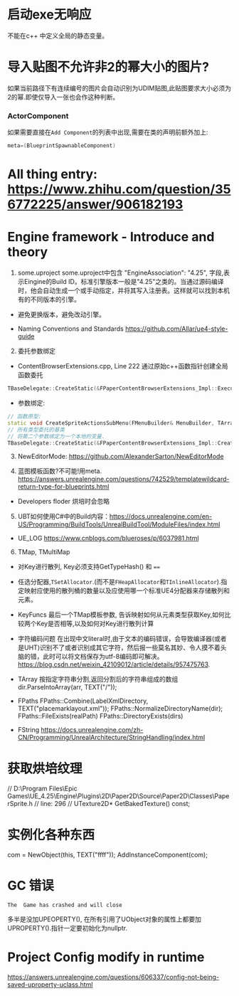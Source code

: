 # 启动exe无响应
不能在c++ 中定义全局的静态变量。

# 导入贴图不允许非2的幂大小的图片?
如果当前路径下有连续编号的图片会自动识别为UDIM贴图,此贴图要求大小必须为2的幂.即使仅导入一张也会作这种判断。

### ActorComponent
如果需要直接在`Add Component`的列表中出现,需要在类的声明前额外加上:
```c++
meta=(BlueprintSpawnableComponent)
```
# All thing entry: https://www.zhihu.com/question/356772225/answer/906182193
# Engine framework - Introduce and theory
1. some.uproject
some.uproject中包含
"EngineAssociation": "4.25",
字段,表示Eingine的Build ID。标准引擎版本一般是"4.25"之类的。当通过源码编译时，他会自动生成一个或手动指定，并将其写入注册表。这样就可以找到本机有的不同版本的引擎。

- 避免更换版本，避免改动引擎。

- Naming Conventions and Standards
https://github.com/Allar/ue4-style-guide

2. 委托参数绑定
- ContentBrowserExtensions.cpp, Line 222
通过原始c++函数指针创建全局函数委托
```c++
TBaseDelegate::CreateStatic(&FPaperContentBrowserExtensions_Impl::ExecuteSelectedContentFunctor, StaticCastSharedPtr<FContentBrowserSelectedAssetExtensionBase>(SpriteCreatorFunctor));
```
- 参数绑定:
```c++
// 函数原型:
static void CreateSpriteActionsSubMenu(FMenuBuilder& MenuBuilder, TArray<FAssetData> SelectedAssets);
// 所有类型委托的基类
// 将第二个参数绑定为一个本地的变量.
TBaseDelegate::CreateStatic(&FPaperContentBrowserExtensions_Impl::CreateSpriteActionsSubMenu, SelectedAssets));
```
3. NewEditorMode: https://github.com/AlexanderSarton/NewEditorMode

4. 蓝图模板函数?不可能!用meta. https://answers.unrealengine.com/questions/742529/templatewildcard-return-type-for-blueprints.html
- Developers floder 
烘培时会忽略

5. UBT如何使用C#中的Build内容：https://docs.unrealengine.com/en-US/Programming/BuildTools/UnrealBuildTool/ModuleFiles/index.html
- UE_LOG
https://www.cnblogs.com/blueroses/p/6037981.html

6. TMap, TMultiMap
- 对Key进行散列, Key必须支持GetTypeHash() 和 `==`
- 任选分配器,`TSetAllocator`.(而不是`FHeapAllocator`和`TInlineAllocator`).指定映射应使用的散列桶的数量以及应使用哪一个标准UE4分配器来存储散列和元素。
- KeyFuncs 最后一个TMap模板参数, 告诉映射如何从元素类型获取Key,如何比较两个Key是否相等,以及如何对Key进行散列计算


- 字符编码问题
在出现中文literal时,由于文本的编码错误，会导致编译器(或者是UHT)识别不了或者识别成其它字符，然后报一些莫名其妙、令人摸不着头脑的错，此时可以将文档保存为utf-8编码即可解决。
https://blog.csdn.net/weixin_42109012/article/details/957475763. 

- TArray
按指定字符串分割,返回分割后的字符串组成的数组
dir.ParseIntoArray(arr, TEXT("/")); 

- FPaths
FPaths::Combine(LabelXmlDirectory, TEXT("placemarklayout.xml"));
FPaths::NormalizeDirectoryName(dir);
FPaths::FileExists(realPath)
FPaths::DirectoryExists(dirs)

- FString
https://docs.unrealengine.com/zh-CN/Programming/UnrealArchitecture/StringHandling/index.html

# 获取烘培纹理
// D:\Program Files\Epic Games\UE_4.25\Engine\Plugins\2D\Paper2D\Source\Paper2D\Classes\PaperSprite.h
// line: 296
//	UTexture2D* GetBakedTexture() const;

# 实例化各种东西

com = NewObject<UStaticMeshComponent>(this, TEXT("ffff"));
	AddInstanceComponent(com);

# GC 错误
```
The  Game has crashed and will close
```
多半是没加UPEOPERTY(), 在所有引用了UObject对象的属性上都要加UPROPERTY().指针一定要初始化为nullptr.

# Project Config modify in runtime
 https://answers.unrealengine.com/questions/606337/config-not-being-saved-uproperty-uclass.html
 